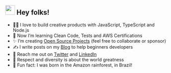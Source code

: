 <h2><img height="30px" width="30px" src="https://camo.githubusercontent.com/e8e7b06ecf583bc040eb60e44eb5b8e0ecc5421320a92929ce21522dbc34c891/68747470733a2f2f6d656469612e67697068792e636f6d2f6d656469612f6876524a434c467a6361737252346961377a2f67697068792e676966"></img> Hey folks!</h2> 

- 👨‍💻 I love to build creative products with JavaScript, TypeScript and Node.js
- 👊 Now I’m learning Clean Code, Tests and AWS Certifications
- ✨ I’m creating [Open Source Projects](https://github.com/sponsors/lucasm) (feel free to collaborate or sponsor)
- ✍️ I write posts on my [Blog](https://dev.to/lucasm) to help beginners developers
- 💬 Reach me out on [Twitter](https://twitter.com/lucasmezs) and [LinkedIn](https://linkedin.com/in/lucasmezs)
- 🤝 Respect and diversity is about the world greatness
- 🤍 Fun fact: I was born in the Amazon rainforest, in Brazil!

